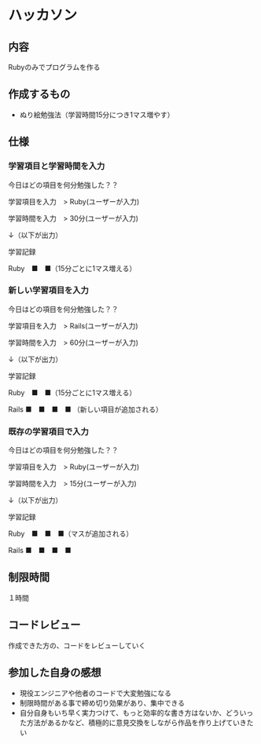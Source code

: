 # ハッカソン

## 内容
Rubyのみでプログラムを作る

## 作成するもの
- ぬり絵勉強法（学習時間15分につき1マス増やす）

## 仕様
### 学習項目と学習時間を入力

今日はどの項目を何分勉強した？？

学習項目を入力　> Ruby(ユーザーが入力)

学習時間を入力　> 30分(ユーザーが入力)

↓（以下が出力）

学習記録

Ruby　■　■（15分ごとに1マス増える）

 ### 新しい学習項目を入力

今日はどの項目を何分勉強した？？

学習項目を入力　> Rails(ユーザーが入力)

学習時間を入力　> 60分(ユーザーが入力)

↓（以下が出力）

学習記録

Ruby　■　■（15分ごとに1マス増える）

Rails ■　■　■　■ （新しい項目が追加される）

 ### 既存の学習項目で入力

今日はどの項目を何分勉強した？？

学習項目を入力　> Ruby(ユーザーが入力)

学習時間を入力　> 15分(ユーザーが入力)

↓（以下が出力）

学習記録

Ruby　■　■　■（マスが追加される）

Rails ■　■　■　■

## 制限時間

１時間

## コードレビュー
作成できた方の、コードをレビューしていく

## 参加した自身の感想
- 現役エンジニアや他者のコードで大変勉強になる
- 制限時間がある事で締め切り効果があり、集中できる
- 自分自身もいち早く実力つけて、もっと効率的な書き方はないか、どういった方法があるかなど、積極的に意見交換をしながら作品を作り上げていきたい
